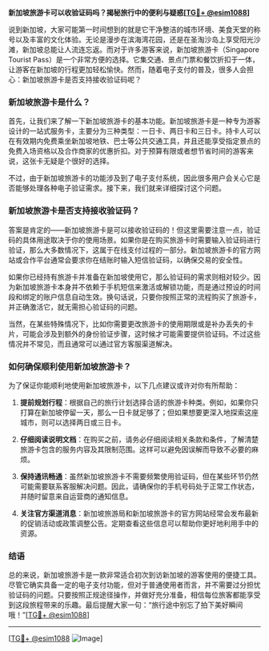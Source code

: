 **新加坡旅游卡可以收验证码吗？揭秘旅行中的便利与疑惑[[TG💪+ @esim1088](https://t.me/s/esim1088)]**

说到新加坡，大家可能第一时间想到的就是它干净整洁的城市环境、美食天堂的称号以及丰富的文化体验。无论是漫步在滨海湾花园，还是在圣淘沙岛上享受阳光沙滩，新加坡总能让人流连忘返。而对于许多游客来说，新加坡旅游卡（Singapore Tourist Pass）是一个非常方便的选择。它集交通、景点门票和餐饮折扣于一体，让游客在新加坡的行程更加轻松愉快。然而，随着电子支付的普及，很多人会担心：新加坡旅游卡是否支持接收验证码呢？

### 新加坡旅游卡是什么？

首先，让我们来了解一下新加坡旅游卡的基本功能。新加坡旅游卡是一种专为游客设计的一站式服务卡，主要分为三种类型：一日卡、两日卡和三日卡。持卡人可以在有效期内免费乘坐新加坡地铁、巴士等公共交通工具，并且还能享受指定景点的免费入场资格以及合作商家的优惠折扣。对于预算有限或者想节省时间的游客来说，这张卡无疑是个很好的选择。

不过，由于新加坡旅游卡的功能涉及到了电子支付系统，因此很多用户会关心它是否能够处理各种电子验证需求。接下来，我们就来详细探讨这个问题。

### 新加坡旅游卡是否支持接收验证码？

答案是肯定的——新加坡旅游卡是可以接收验证码的！但这里需要注意一点，验证码的具体用途取决于你的使用场景。如果你是在购买旅游卡时需要输入验证码进行验证，那么大多数情况下，这属于在线支付过程的一部分。新加坡旅游卡的官方网站或合作平台通常会要求你在结账时输入短信验证码，以确保交易的安全性。

如果你已经持有旅游卡并准备在新加坡使用它，那么验证码的需求则相对较少。因为新加坡旅游卡本身并不依赖于手机短信来激活或解锁功能，而是通过预设的时间段和绑定的账户信息自动生效。换句话说，只要你按照正常的流程购买了旅游卡，并正确激活它，就无需担心验证码的问题。

当然，在某些特殊情况下，比如你需要更改旅游卡的使用期限或是补办丢失的卡片，可能会涉及到额外的身份验证步骤，这时候才可能需要提供验证码。不过这些情况并不常见，而且通常可以通过官方客服渠道解决。

### 如何确保顺利使用新加坡旅游卡？

为了保证你能顺利地使用新加坡旅游卡，以下几点建议或许对你有所帮助：

1. **提前规划行程**：根据自己的旅行计划选择合适的旅游卡种类。例如，如果你只打算在新加坡停留一天，那么一日卡就足够了；但如果想要更深入地探索这座城市，则可以选择两日或三日卡。
   
2. **仔细阅读说明文档**：在购买之前，请务必仔细阅读相关条款和条件，了解清楚旅游卡包含的服务内容及其限制范围。这样可以避免因误解而导致不必要的麻烦。

3. **保持通讯畅通**：虽然新加坡旅游卡不需要频繁使用验证码，但在某些环节仍然可能需要联系客服解决问题。因此，请确保你的手机号码处于正常工作状态，并随时留意来自运营商的通知信息。

4. **关注官方渠道消息**：新加坡旅游局和新加坡旅游卡的官方网站经常会发布最新的促销活动或政策调整公告。定期查看这些信息可以帮助你更好地利用手中的资源。

### 结语

总的来说，新加坡旅游卡是一款非常适合初次到访新加坡的游客使用的便捷工具。尽管它确实具备一定的电子支付功能，但对于普通使用者而言，并不需要过分担忧验证码的问题。只要按照正规途径操作，并做好充分准备，相信每位旅客都能享受到这段旅程带来的乐趣。最后提醒大家一句：“旅行途中别忘了拍下美好瞬间哦！”[[TG💪+ @esim1088](https://t.me/s/esim1088)]

---

[[TG💪+ @esim1088](https://t.me/s/esim1088) ![Image](https://i.postimg.cc/4NQfJmqS/Snipaste-2025-05-13-00-14-12.png)]